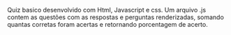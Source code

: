 Quiz basico desenvolvido com Html, Javascript e css. Um arquivo .js contem as questões com as respostas e perguntas renderizadas, somando quantas corretas foram acertas e retornando porcentagem de acerto.
